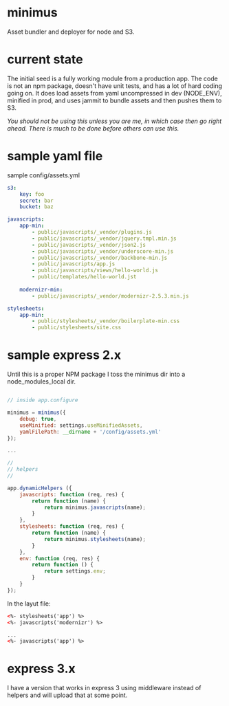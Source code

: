minimus
=======

Asset bundler and deployer for node and S3.


current state
=============
The initial seed is a fully working module from a production app.  The code is not an npm package, doesn't have unit tests, and has a lot of hard coding going on.  It does load assets from yaml uncompressed in dev (NODE_ENV), minified in prod, and uses jammit to bundle assets and then pushes them to S3.

*You should not be using this unless you are me, in which case then go right ahead.  There is much to be done before others can use this.*

sample yaml file
================
sample config/assets.yml

```yaml
s3:
    key: foo
    secret: bar
    bucket: baz

javascripts:
    app-min:
        - public/javascripts/_vendor/plugins.js
        - public/javascripts/_vendor/jquery.tmpl.min.js
        - public/javascripts/_vendor/json2.js
        - public/javascripts/_vendor/underscore-min.js
        - public/javascripts/_vendor/backbone-min.js
        - public/javascripts/app.js
        - public/javascripts/views/hello-world.js
        - public/templates/hello-world.jst
        
    modernizr-min:
        - public/javascripts/_vendor/modernizr-2.5.3.min.js

stylesheets:
    app-min:
        - public/stylesheets/_vendor/boilerplate-min.css
        - public/stylesheets/site.css
```

sample express 2.x
==================
Until this is a proper NPM package I toss the minimus dir into a node_modules_local dir.

```javascript

// inside app.configure

minimus = minimus({
	debug: true,
    useMinified: settings.useMinifiedAssets,
    yamlFilePath: __dirname + '/config/assets.yml'
});

...

//
// helpers
//

app.dynamicHelpers ({
    javascripts: function (req, res) {
        return function (name) {
            return minimus.javascripts(name);
        }
    },
    stylesheets: function (req, res) {
        return function (name) {
            return minimus.stylesheets(name);
        }
    },
    env: function (req, res) {
        return function () {
            return settings.env;
        }
    }
});
```

In the layut file:

```html
<%- stylesheets('app') %>
<%- javascripts('modernizr') %>

...
<%- javascripts('app') %>
```

express 3.x
===========
I have a version that works in express 3 using middleware instead of helpers and will upload that at some point.
